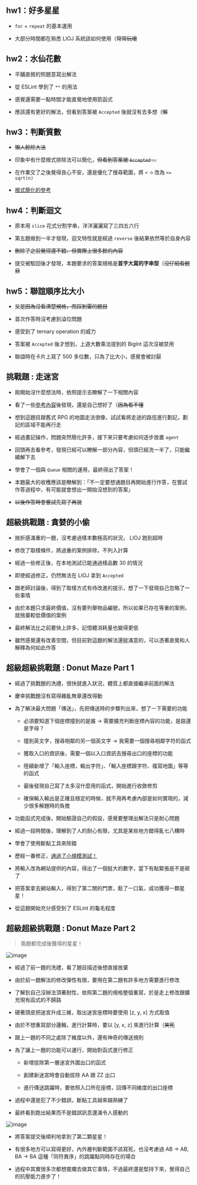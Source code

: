 ## hw1：好多星星

  - `for` + `repeat` 的基本運用

  - 大部分時間都在熟悉 LIOJ 系統該如何使用（~~常常玩壞~~

## hw2：水仙花數

  - 平鋪直敘的照題意寫出解法

  - 從 ESLint 學到了 `**` 的用法

  - 感覺還需要一點時間才能直覺地使用箭函式
  
  - 應該還有更好的解法，但看到答案被 `Accepted` 後就沒有去多想（~~懶~~

## hw3：判斷質數

  - ~~懶人餘除大法~~

  - 印象中有什麼根式排除法可以簡化，~~但看到答案被 `Accepted` ...~~

  - 在作業交了之後覺得良心不安，還是優化了搜尋範圍，將 `< n` 改為 `<= sqrt(n)`

  - [根式簡化的參考](https://www.youtube.com/watch?v=4vbcC4TcMGc)

## hw4：判斷迴文

  - 原本用 `slice` 花式分割字串，洋洋灑灑寫了三四五六行
  
  - 第五題做到一半才發現，迴文特性就是經過 `reverse` 後結果依然等於自身內容
  
  - ~~刪除了之前覺得還不錯、但實際上很多餘的內容~~
  
  - 提交被駁回後才發現，本題要求的答案規格是**首字大寫的字串型**（~~沒仔細看題目~~


## hw5：聯誼順序比大小

  - ~~又是因為沒看清楚規格，而踩到雷的題目~~

  - 首次作答時沒考慮到溢位問題

  - 感受到了 ternary operation 的威力

  - 答案被 `Accepted` 後才想到，上週大數乘法提到的 BigInt 這次沒被禁用

  - 聯誼時在卡片上寫了 500 多位數，只為了比大小，感覺會被討厭


## 挑戰題 : 走迷宮

  - 剛開始沒什麼想法時，依照提示去瞭解了一下相關內容

  - 看了一些[參考內容](https://zh.wikipedia.org/wiki/%E5%B9%BF%E5%BA%A6%E4%BC%98%E5%85%88%E6%90%9C%E7%B4%A2)後發現，還是自己想好了（~~因為看不懂~~

  - 想到這題目跟舊式 RPG 的地圖走法很像，試試看將走過的路徑進行劃記，劃記的區域不能再行走
  
  - 經過畫記操作，問題突然簡化許多，接下來只要考慮如何逐步放置 `agent`

  - 回頭再去看參考，發現已經可以瞭解一部分內容，但頭已經洗一半了，只能繼續解下去

  - 學會了一個與 `Queue` 相關的運用，最終得出了答案！

  - 本題最大的收穫應該是瞭解到：「不一定要想通題目再開始進行作答，在嘗試作答過程中，有可能就會想出一開始沒想到的答案」

  - ~~以後作答時會嘗試先寫了再說~~

## 超級挑戰題 : 貪婪的小偷

  - 挫折感滿重的一題，沒考慮過樣本數極高的狀況， LIOJ 跑到超時

  - 修改了取樣條件，將過重的案例排除，不列入計算

  - 經過一些修正後，在本地測試已能通過樣品數 30 的情況
  
  - 即使經過修正，仍然無法在 LIOJ 拿到 `Accepted`

  - 跟老師討論後，得到了取樣方式有待改進的提示，想了一下發現自己忽略了一些事情

  - 由於本題只求最終價值，沒有要列舉物品編號，所以如果已存在等重的案例，就捨棄較低價值的案例

  - 最終解法比之前要快上許多，記憶體消耗量也變得更低

  - 雖然感覺還有改善空間，但目前對這題的解法還挺滿意的，可以憑著直覺和人解釋為何如此作答


## 超級超級挑戰題 : Donut Maze Part 1

  - 經過了挑戰題的洗禮，很快就進入狀況，體質上都直接繼承前面的解法

  - 慶幸挑戰題沒有寫得雜亂無章還改得動

  - 為了解決最大問題「傳送」，先把傳送時的步驟列出來，想了一下需要的功能

    - 必須要知道下個座標撞到的是誰 → 需要擴充判斷座標內容的功能，是路還是字母？

    - 撞到英文字，搜尋相鄰的另一個英文字 → 我需要一個搜尋相鄰字符的函式

    - 獲取入口的資訊後，需要一個以入口資訊去搜尋出口的座標的功能

    - 陸續新增了「輸入座標，輸出字符」、「輸入座標跟字符、複寫地圖」等等的函式

    - 最後發現自己寫了太多沒什麼用的函式，開始進行收斂修剪

    - 確保輸入輸出是正確且穩定的時候，就不用再考慮內部是如何實現的，減少很多解題時的負擔
  
  - 功能函式完成後，開始驗證自己的假設，感覺要整理出解法只是耐心問題

  - 經過一段時間後，理解到了人的耐心有限，尤其是某些地方錯得亂七八糟時

  - 學會了使用斷點工具來除錯

  - 歷經一番修正，[通過了小規模測試！](https://www.youtube.com/watch?v=D8jFAUpOl8c)

  - 將輸入改為網站提供的內容，得出了一個挺大的數字，當下有點緊張是不是砸了
  
  - 把答案拿去網站輸入，得到了第二關的門票，鬆了一口氣，成功獲得一顆星星！

  - 從這題開始充分感受到了 ESLint 的龜毛程度


## 超級超級挑戰題 : Donut Maze Part 2

>兩題都完成後獲得的星星！

![image](./img/AdventOfCode.png)

- 經過了前一題的洗禮，看了題目描述後想直接放棄

- 由於前一題解法的修改彈性有限，要用在第二題有許多地方需要進行修改

- 了解到自己沒辦法頂著耐性，依照第二題的規格整個重寫，於是走上修改跟擴充現有函式的不歸路

- 硬著頭皮把迷宮升成三維，取出迷宮座標時要使用 [z, y, x] 方式取值

- 由於不想重寫部分邏輯，進行計算時，要以 [y, x, z] 來進行計算（~~笑死~~

- 跟上一題的不同之處除了維度以外，還有神奇的傳送規則

- 為了讓上一題的功能可以運行，開始對函式進行修正

  - 新增拔除第一層迷宮外圍出口的函式

  - 創建新迷宮時會自動拔除 AA 跟 ZZ 出口

  - 進行傳送跳躍時，要依照入口所在座標，回傳不同維度的出口座標

- 過程中還是犯了不少錯誤，斷點工具越來越熟練了

- 最終看到跑出結果而不是錯誤訊息還滿令人感動的

![image](./img/gitBash.png)

- 將答案提交後順利地拿到了第二顆星星！

- 有很多地方可以寫得更好，內外層判斷範圍不該寫死，也沒考慮過 AB → AB, BA → BA 這種「同符異序」的跳躍點同時存在的場合

- 過程中其實很多次都想擺爛去做其它事情，不過最終還是堅持下來，覺得自己的抗壓能力進步了！
